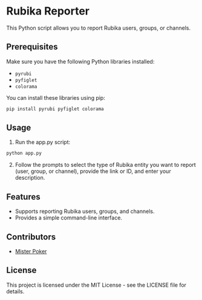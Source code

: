 # Rubika Reporter

This Python script allows you to report Rubika users, groups, or channels.


## Prerequisites

Make sure you have the following Python libraries installed:

- `pyrubi`
- `pyfiglet`
- `colorama`

You can install these libraries using pip:

```bash
pip install pyrubi pyfiglet colorama
```


## Usage
1. Run the app.py script:

```bash
python app.py
```
2. Follow the prompts to select the type of Rubika entity you want to report (user, group, or channel), provide the link or ID, and enter your description.


## Features

- Supports reporting Rubika users, groups, and channels.
- Provides a simple command-line interface.


## Contributors
- [Mister Poker](https://github.com/MisterPoker/)


## License
This project is licensed under the MIT License - see the LICENSE file for details.
